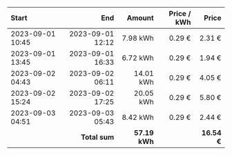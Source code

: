 | Start            |              End |        Amount | Price / kWh |       Price |
| :--------------- | ---------------: | ------------: | ----------: | ----------: |
| 2023-09-01 10:45 | 2023-09-01 12:12 |      7.98 kWh |      0.29 € |      2.31 € |
| 2023-09-01 13:45 | 2023-09-01 16:33 |      6.72 kWh |      0.29 € |      1.94 € |
| 2023-09-02 04:43 | 2023-09-02 06:11 |     14.01 kWh |      0.29 € |      4.05 € |
| 2023-09-02 15:24 | 2023-09-02 17:25 |     20.05 kWh |      0.29 € |      5.80 € |
| 2023-09-03 04:51 | 2023-09-03 05:43 |      8.42 kWh |      0.29 € |      2.44 € |
|                  |    **Total sum** | **57.19 kWh** |             | **16.54 €** |